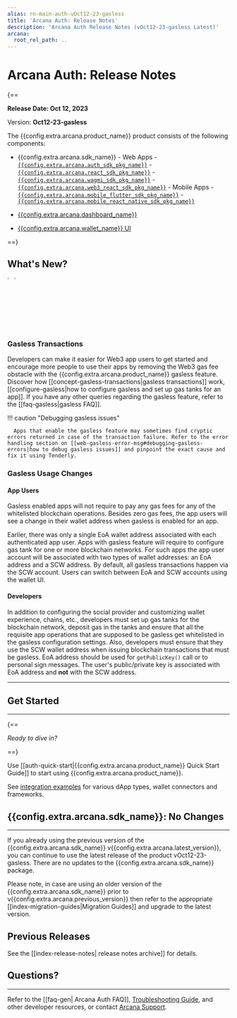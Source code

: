 ```yaml
---
alias: rn-main-auth-vOct12-23-gasless
title: 'Arcana Auth: Release Notes'
description: 'Arcana Auth Release Notes (vOct12-23-gasless Latest)'
arcana:
  root_rel_path: ..
---
```


# Arcana Auth: Release Notes

{==

**Release Date: Oct 12, 2023**  

Version: **Oct12-23-gasless**

The {{config.extra.arcana.product_name}} product consists of the following components:

* {{config.extra.arcana.sdk_name}} 
      - Web Apps 
        - [`{{config.extra.arcana.auth_sdk_pkg_name}}`](https://www.npmjs.com/package/@arcana/auth) 
        - [`{{config.extra.arcana.react_sdk_pkg_name}}`](https://www.npmjs.com/package/@arcana/auth-react)
        - [`{{config.extra.arcana.wagmi_sdk_pkg_name}}`](https://www.npmjs.com/package/@arcana/auth-wagmi) 
        - [`{{config.extra.arcana.web3_react_sdk_pkg_name}}`](https://www.npmjs.com/package/@arcana/auth-web3-react)
      - Mobile Apps
        - [`{{config.extra.arcana.mobile_flutter_sdk_pkg_name}}`](https://pub.dev/packages/arcana_auth_flutter)
        - [`{{config.extra.arcana.mobile_react_native_sdk_pkg_name}}`](https://www.npmjs.com/package/@arcana/auth-react-native)

* [{{config.extra.arcana.dashboard_name}}](https://dashboard.arcana.network/)

* [{{config.extra.arcana.wallet_name}} UI](https://github.com/arcana-network/wallet-ui)

==}

## What's New?

<img src="/img/icon_new_light.png#only-light" alt="New icon" width="3%" /><img src="/img/icon_new_dark.png#only-dark" alt="New icon" width="3%" />

### Gasless Transactions

Developers can make it easier for Web3 app users to get started and encourage more people to use their apps by removing the Web3 gas fee obstacle with the {{config.extra.arcana.product_name}} gasless feature. Discover how [[concept-gasless-transactions|gasless transactions]] work, [[configure-gasless|how to configure gasless and set up gas tanks for an app]]. If you have any other queries regarding the gasless feature, refer to the [[faq-gasless|gasless FAQ]].

!!! caution "Debugging gasless issues"

      Apps that enable the gasless feature may sometimes find cryptic errors returned in case of the transaction failure. Refer to the error handling section on [[web-gasless-error-msg#debugging-gasless-errors|how to debug gasless issues]] and pinpoint the exact cause and fix it using Tenderly.

### Gasless Usage Changes

#### App Users

Gasless enabled apps will not require to pay any gas fees for any of the whitelisted blockchain operations. Besides zero gas fees, the app users will see a change in their wallet address when gasless is enabled for an app.

Earlier, there was only a single EoA wallet address associated with each authenticated app user. Apps with gasless feature will require to configure gas tank for one or more blockchain networks. For such apps the app user account will be associated with two types of wallet addresses: an EoA address and a SCW address. By default, all gasless transactions happen via the SCW account. Users can switch between EoA and SCW accounts using the wallet UI.

#### Developers

In addition to configuring the social provider and customizing wallet experience, chains, etc., developers must set up gas tanks for the blockchain network, deposit gas in the tanks and ensure that all the requisite app operations that are supposed to be gasless get whitelisted in the gasless configuration settings. Also, developers must ensure that they use the SCW wallet address when issuing blockchain transactions that must be gasless. EoA address should be used for `getPublicKey()` call or to personal sign messages. The user's public/private key is associated with EoA address and **not** with the SCW address.

---

## Get Started

---

{==

*Ready to dive in?* 

==}

Use [[auth-quick-start|{{config.extra.arcana.product_name}} Quick Start Guide]] to start using {{config.extra.arcana.product_name}}.

See [integration examples](https://github.com/arcana-network/auth-examples) for various dApp types, wallet connectors and frameworks.

## {{config.extra.arcana.sdk_name}}: No Changes

---

If you already using the previous version of the {{config.extra.arcana.sdk_name}} v{{config.extra.arcana.latest_version}}, you can continue to use the latest release of the product vOct12-23-gasless. There are no updates to the {{config.extra.arcana.sdk_name}} package.

Please note, in case are using an older version of the {{config.extra.arcana.sdk_name}} prior to v{{config.extra.arcana.previous_version}} then refer to the appropriate [[index-migration-guides|Migration Guides]] and upgrade to the latest version.

## Previous Releases

See the [[index-release-notes| release notes archive]] for details.

## Questions? 

---

Refer to the [[faq-gen| Arcana Auth FAQ]], [Troubleshooting Guide]({{page.meta.arcana.root_rel_path}}/troubleshooting.md), and other developer resources, or contact [Arcana Support]({{page.meta.arcana.root_rel_path}}/support.md).
